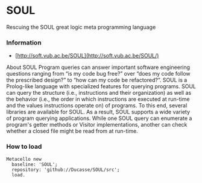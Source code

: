 # SOUL
Rescuing the SOUL great logic meta programming language

### Information

* [http://soft.vub.ac.be/SOUL](http://soft.vub.ac.be/SOUL/)

About SOUL
Program queries can answer important software engineering questions ranging from “is my code 
bug free?” over “does my code follow the prescribed design?” to “how can my code be refactored?”. 
SOUL is a Prolog-like language with specialized features for querying programs. SOUL can query 
the structure (i.e., instructions and their organization) as well as the behavior (i.e., the 
order in which instructions are executed at run-time and the values instructions operate on) 
of programs. To this end, several libraries are available for SOUL. As a result, SOUL supports 
a wide variety of program querying applications. While one SOUL query can enumerate a program's 
getter methods or Visitor implementations, another can check whether a closed file might be read 
from at run-time.

### How to load

```
Metacello new
  baseline: 'SOUL';
  repository: 'github://Ducasse/SOUL/src';
  load.
```
